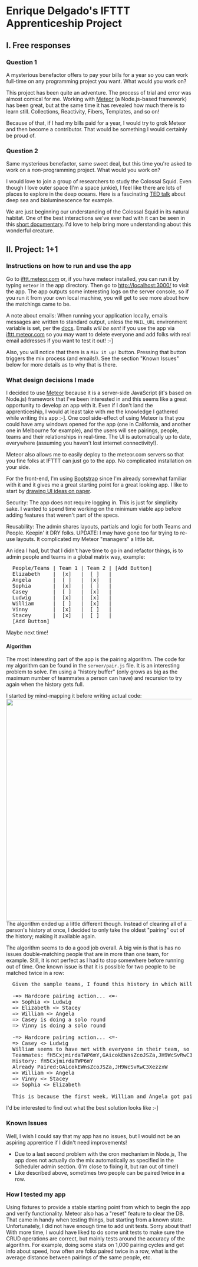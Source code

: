 Enrique Delgado's IFTTT Apprenticeship Project
==============================================

## I. Free responses

### Question 1

A mysterious benefactor offers to pay your bills for a year so you can work full-time on any programming project you want. What would you work on?

This project has been quite an adventure. The process of trial and error was almost comical for me. Working with [Meteor](http://www.meteor.com/) (a Node.js-based framework) has been great, but at the same time it has revealed how much there is to learn still. Collections, Reactivity, Fibers, Templates, and so on!

Because of that, if I had my bills paid for a year, I would try to grok Meteor and then become a contributor. That would be something I would certainly be proud of.

### Question 2

Same mysterious benefactor, same sweet deal, but this time you're asked to work on a _non_-programming project. What would you work on?

I would love to join a group of researchers to study the Colossal Squid. Even though I love outer space (I'm a space junkie), I feel like there are lots of places to explore in the deep oceans. Here is a fascinating [TED talk](http://www.youtube.com/watch?feature=player_embedded&v=IThAD5yKrgE) about deep sea and bioluminescence for example.

We are just beginning our understanding of the Colossal Squid in its natural habitat. One of the best interactions we've ever had with it can be seen in this [short documentary](http://dsc.discovery.com/tv-shows/curiosity/videos/discovering-the-giant-squid.htm). I'd love to help bring more understanding about this wonderful creature.

## II. Project: 1+1

### Instructions on how to run and use the app

Go to [ifttt.meteor.com](http://ifttt.meteor.com) or, if you have meteor installed, you can run it by typing `meteor` in the app directory. Then go to [http://localhost:3000/](http://localhost:3000/) to visit the app. The app outputs some interesting logs on the server console, so if you run it from your own local machine, you will get to see more about how the matchings came to be.

A note about emails: When running your application locally, emails messages are written to standard output, unless the `MAIL_URL` environment variable is set, per the [docs](http://docs.meteor.com/#email). Emails *will be sent* if you use the app via [ifttt.meteor.com](http://ifttt.meteor.com) so you may want to delete everyone and add folks with real email addresses if you want to test it out! :-]

Also, you will notice that there is a `Mix it up!` button. Pressing that button triggers the mix process (and emails!). See the section "Known Issues" below for more details as to why that is there.

### What design decisions I made

I decided to use [Meteor](http://www.meteor.com/) because it is a server-side JavaScript (it's based on Node.js) framework that I've been interested in and this seems like a great opportunity to develop an app with it. Even if I don't land the apprenticeship, I would at least take with me the knowledge I gathered while writing this app :-]. One cool side-effect of using Meteor is that you could have amy windows opened for the app (one in California, and another one in Melbourne for example), and the users will see pairings, people, teams and their relationships in real-time. The UI is automatically up to date, everywhere (assuming you haven't lost internet connectivity!).

Meteor also allows me to easily deploy to the meteor.com servers so that you fine folks at IFTTT can just go to the app. No complicated installation on your side.

For the front-end, I'm using [Bootstrap](http://twitter.github.io/bootstrap/) since I'm already somewhat familiar with it and it gives me a great starting point for a great looking app. I like to start by [drawing UI ideas on paper](http://campl.us/cmguAJlqokm).

Security: The app does not require logging in. This is just for simplicity sake. I wanted to spend time working on the minimum viable app before adding features that weren't part of the specs.

Reusability: The admin shares layouts, partials and logic for both Teams and People. Keepin' it DRY folks. UPDATE: I may have gone too far trying to re-use layouts. It complicated my Meteor "managers" a little bit.

An idea I had, but that I didn't have time to go in and refactor things, is to admin people and teams in a global matrix way, example:
<pre>
  People/Teams | Team 1 | Team 2 | [Add Button]
  Elizabeth    |  [x]   |  [ ]   | 
  Angela       |  [ ]   |  [x]   | 
  Sophia       |  [x]   |  [ ]   | 
  Casey        |  [ ]   |  [x]   | 
  Ludwig       |  [x]   |  [x]   | 
  William      |  [ ]   |  [x]   | 
  Vinny        |  [x]   |  [ ]   | 
  Stacey       |  [x]   |  [ ]   | 
  [Add Button]
</pre>
Maybe next time!

#### Algorithm

The most interesting part of the app is the pairing algorithm. The code for my algorithm can be found in the `server/pair.js` file. It is an interesting problem to solve. I'm using a "history buffer" (only grows as big as the maximum number of teammates a person can have) and recursion to try again when the history gets full.

I started by mind-mapping it before writing actual code:
<a href="https://dl.dropboxusercontent.com/u/74442973/Pairingprocess.png" target="_blank"><img src="https://dl.dropboxusercontent.com/u/74442973/Pairingprocess.png" style="width:600px"></a>
The algorithm ended up a little different though. Instead of clearing all of a person's history at once, I decided to only take the oldest "pairing" out of the history; making it available again.

The algorithm seems to do a good job overall. A big win is that is has no issues double-matching people that are in more than one team, for example. Still, it is not perfect as I had to stop somewhere before running out of time. One known issue is that it is possible for two people to be matched twice in a row:
<pre>
  Given the sample teams, I found this history in which William and Angela got matched twice in a row:

  -=> Hardcore pairing action... <=-
  => Sophia <> Ludwig
  => Elizabeth <> Stacey
  => William <> Angela
  => Casey is doing a solo round
  => Vinny is doing a solo round

  -=> Hardcore pairing action... <=-
  => Casey <> Ludwig
  William seems to have met with everyone in their team, so lets call an old friend.
  Teammates: fH5CxjmirdaTWP6mY,GAicokEWnsZcoJSZa,JH9WcSvRwC3XezzxW
  History: fH5CxjmirdaTWP6mY
  Already Paired:GAicokEWnsZcoJSZa,JH9WcSvRwC3XezzxW
  => William <> Angela
  => Vinny <> Stacey
  => Sophia <> Elizabeth

  This is because the first week, William and Angela got paired, and in the second week, Ludwig and Casey got paired before William got paired. Therefore, only Angela was left available in Team 2 for William, so the got paired twice in a row.
</pre>

I'd be interested to find out what the best solution looks like :-]

### Known Issues

Well, I wish I could say that my app has no issues, but I would not be an aspiring apprentice if I didn't need improvements!

* Due to a last second problem with the cron mechanism in Node.js, The app does not actually do the mix automatically as specified in the Scheduler admin section. (I'm close to fixing it, but ran out of time!)
* Like described above, sometimes two people can be paired twice in a row.

### How I tested my app

Using fixtures to provide a stable starting point from which to begin the app and verify functionality. Meteor also has a "reset" feature to clear the DB. That came in handy when testing things, but starting from a known state. Unfortunately, I did not have enough time to add unit tests. Sorry about that! With more time, I would have liked to do some unit tests to make sure the CRUD operations are correct, but mainly tests around the accuracy of the algorithm. For example, doing some stats on 1,000 pairing cycles and get info about speed, how often are folks paired twice in a row, what is the average distance between pairings of the same people, etc.